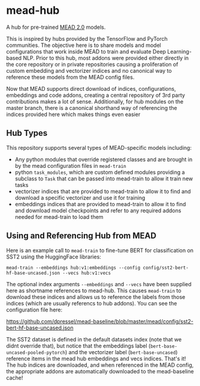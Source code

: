 # mead-hub
A hub for pre-trained [MEAD 2.0](https://github.com/dpressel/mead-baseline/tree/feature/v2) models.

This is inspired by hubs provided by the TensorFlow and PyTorch communities.  The objective here is to share models and model configurations that work inside MEAD to train and evaluate Deep Learning-based NLP.  Prior to this hub, most addons were provided either directly in the core repository or in private repositories causing a proliferation of custom embedding and vectorizer indices and no canonical way to reference these models from the MEAD config files.

Now that MEAD supports direct download of indices, configurations, embeddings and code addons, creating a central repository of 3rd party contributions makes a lot of sense.  Additionally, for hub modules on the master branch, there is a canonical shorthand way of referencing the indices provided here which makes things even easier

## Hub Types

This repository supports several types of MEAD-specific models including:
- Any python modules that override registered classes and are brought in by the mead configuration files in `mead-train`
- python `task_modules`, which are custom defined modules providing a subclass to `Task` that can be passed into mead-train to allow it train new tasks
- vectorizer indices that are provided to mead-train to allow it to find and download a specific vectorizer and use it for training
- embeddings indices that are provided to mead-train to allow it to find and download model checkpoints and refer to any required addons needed for mead-train to load them

## Using and Referencing Hub from MEAD

Here is an example call to `mead-train` to fine-tune BERT for classification on SST2 using the HuggingFace libraries:

```
mead-train --embeddings hub:v1:embeddings --config config/sst2-bert-hf-base-uncased.json --vecs hub:v1:vecs
```

The optional index arguments `--embeddings` and `--vecs` have been supplied here as shortname references to mead-hub.  This causes `mead-train` to download these indices and allows us to reference the labels from those indices (which are usually referencs to hub addons).  You can see the configuration file here: 

https://github.com/dpressel/mead-baseline/blob/master/mead/config/sst2-bert-hf-base-uncased.json

The SST2 dataset is defined in the default datasets index (note that we didnt override that), but notice that the embeddings label (`bert-base-uncased-pooled-pytorch`) and the vectorizer label (`bert-base-uncased`) reference items in the mead hub embeddings and vecs indices.  That's it!  The hub indices are downloaded, and when referenced in the MEAD config, the appropriate addons are automatically downloaded to the mead-baseline cache!


